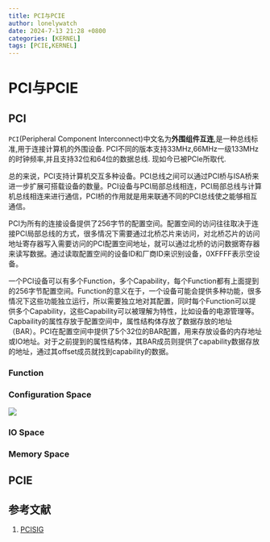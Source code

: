 ```yaml
---
title: PCI与PCIE
author: lonelywatch
date: 2024-7-13 21:28 +0800
categories: [KERNEL]
tags: [PCIE,KERNEL] 
---
```


# PCI与PCIE

## PCI

`PCI`(Peripheral Component Interconnect)中文名为**外围组件互连**,是一种总线标准,用于连接计算机的外围设备. PCI不同的版本支持33MHz,66MHz一级133MHz的时钟频率,并且支持32位和64位的数据总线. 现如今已被PCIe所取代.

总的来说，PCI支持计算机交互多种设备。PCI总线之间可以通过PCI桥与ISA桥来进一步扩展可搭载设备的数量。PCI设备与PCI局部总线相连，PCI局部总线与计算机总线相连来进行通信，PCI桥的作用就是用来联通不同的PCI总线使之能够相互通信。

PCI为所有的连接设备提供了256字节的配置空间。配置空间的访问往往取决于连接PCI局部总线的方式，很多情况下需要通过北桥芯片来访问，对北桥芯片的访问地址寄存器写入需要访问的PCI配置空间地址，就可以通过北桥的访问数据寄存器来读写数据。通过读取配置空间的设备ID和厂商ID来识别设备，0XFFFF表示空设备。 

一个PCI设备可以有多个Function，多个Capability，每个Function都有上面提到的256字节配置空间。Function的意义在于，一个设备可能会提供多种功能，很多情况下这些功能独立运行，所以需要独立地对其配置，同时每个Function可以提供多个Capability，这些Capability可以被理解为特性，比如设备的电源管理等。Capbaility的属性存放于配置空间中，属性结构体存放了数据存放的地址（BAR）。PCI在配置空间中提供了5个32位的BAR配置，用来存放设备的内存地址或IO地址。对于之前提到的属性结构体，其BAR成员则提供了capability数据存放的地址，通过其offset成员就找到capability的数据。


### Function


### Configuration Space

![](https://lonelywatch-1306651324.cos.ap-beijing.myqcloud.com/image-20240814104208595.png)

### IO Space

### Memory Space


## PCIE





## 参考文献

1. [PCISIG](https://pcisig.com/specifications/conventional/)